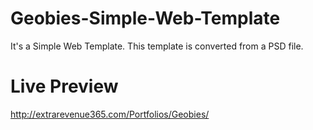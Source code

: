 # Geobies-Simple-Web-Template
It's a Simple Web Template. This template is converted from a PSD file.

# Live Preview
  http://extrarevenue365.com/Portfolios/Geobies/
